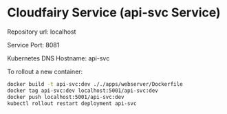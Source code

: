 # Cloudfairy Service (api-svc Service)

Repository url: localhost

Service Port: 8081

Kubernetes DNS Hostname: api-svc

To rollout a new container:
```bash
docker build -t api-svc:dev ././apps/webserver/Dockerfile
docker tag api-svc:dev localhost:5001/api-svc:dev
docker push localhost:5001/api-svc:dev
kubectl rollout restart deployment api-svc
```
